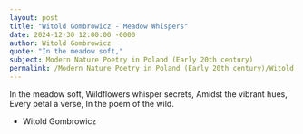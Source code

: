 ```yaml
---
layout: post
title: "Witold Gombrowicz - Meadow Whispers"
date: 2024-12-30 12:00:00 -0000
author: Witold Gombrowicz
quote: "In the meadow soft,"
subject: Modern Nature Poetry in Poland (Early 20th century)
permalink: /Modern Nature Poetry in Poland (Early 20th century)/Witold Gombrowicz/Witold Gombrowicz - Meadow Whispers
---
```


In the meadow soft,
Wildflowers whisper secrets,
Amidst the vibrant hues,
Every petal a verse,
In the poem of the wild.

- Witold Gombrowicz
